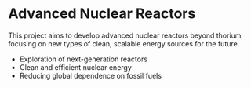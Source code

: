 # Advanced Nuclear Reactors

This project aims to develop advanced nuclear reactors beyond thorium, focusing on new types of clean, scalable energy sources for the future.

- Exploration of next-generation reactors
- Clean and efficient nuclear energy
- Reducing global dependence on fossil fuels

